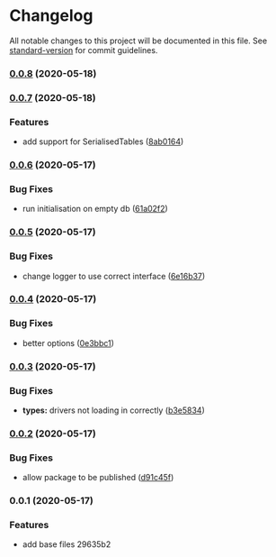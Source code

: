 # Changelog

All notable changes to this project will be documented in this file. See [standard-version](https://github.com/conventional-changelog/standard-version) for commit guidelines.

### [0.0.8](https://github.com/scratchdb/database/compare/v0.0.7...v0.0.8) (2020-05-18)

### [0.0.7](https://github.com/scratchdb/database/compare/v0.0.6...v0.0.7) (2020-05-18)


### Features

* add support for SerialisedTables ([8ab0164](https://github.com/scratchdb/database/commit/8ab0164997b06dd6c501c6f2c0f82fbf85884166))

### [0.0.6](https://github.com/scratchdb/database/compare/v0.0.5...v0.0.6) (2020-05-17)


### Bug Fixes

* run initialisation on empty db ([61a02f2](https://github.com/scratchdb/database/commit/61a02f2c227cb1f5b0b9948d54f2f760f070dbb1))

### [0.0.5](https://github.com/scratchdb/database/compare/v0.0.4...v0.0.5) (2020-05-17)


### Bug Fixes

* change logger to use correct interface ([6e16b37](https://github.com/scratchdb/database/commit/6e16b37e3598afcedd4ebfa32396a415584f4588))

### [0.0.4](https://github.com/scratchdb/database/compare/v0.0.3...v0.0.4) (2020-05-17)


### Bug Fixes

* better options ([0e3bbc1](https://github.com/scratchdb/database/commit/0e3bbc12405e4136551dcf8ed7c6d346ae2894a4))

### [0.0.3](https://github.com/scratchdb/database/compare/v0.0.2...v0.0.3) (2020-05-17)


### Bug Fixes

* **types:** drivers not loading in correctly ([b3e5834](https://github.com/scratchdb/database/commit/b3e583402f3a396c2424d3ca7e5903ac9c495ea6))

### [0.0.2](https://github.com/scratchdb/database/compare/v0.0.1...v0.0.2) (2020-05-17)


### Bug Fixes

* allow package to be published ([d91c45f](https://github.com/scratchdb/database/commit/d91c45ff9f97f454646ca70b37a3875bb44d74c1))

### 0.0.1 (2020-05-17)


### Features

* add base files 29635b2
